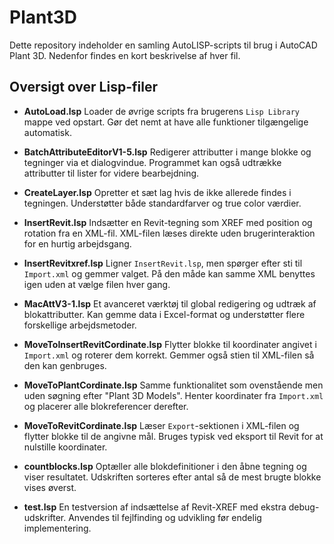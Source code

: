 # Plant3D

Dette repository indeholder en samling AutoLISP-scripts til brug i AutoCAD Plant 3D. Nedenfor findes en kort beskrivelse af hver fil.

## Oversigt over Lisp-filer

- **AutoLoad.lsp**
  Loader de øvrige scripts fra brugerens `Lisp Library` mappe ved opstart.
  Gør det nemt at have alle funktioner tilgængelige automatisk.

- **BatchAttributeEditorV1-5.lsp**
  Redigerer attributter i mange blokke og tegninger via et dialogvindue.
  Programmet kan også udtrække attributter til lister for videre bearbejdning.

- **CreateLayer.lsp**
  Opretter et sæt lag hvis de ikke allerede findes i tegningen.
  Understøtter både standardfarver og true color værdier.

- **InsertRevit.lsp**
  Indsætter en Revit-tegning som XREF med position og rotation fra en XML-fil.
  XML-filen læses direkte uden brugerinteraktion for en hurtig arbejdsgang.

- **InsertRevitxref.lsp**
  Ligner `InsertRevit.lsp`, men spørger efter sti til `Import.xml` og gemmer valget.
  På den måde kan samme XML benyttes igen uden at vælge filen hver gang.

- **MacAttV3-1.lsp**
  Et avanceret værktøj til global redigering og udtræk af blokattributter.
  Kan gemme data i Excel-format og understøtter flere forskellige arbejdsmetoder.

- **MoveToInsertRevitCordinate.lsp**
  Flytter blokke til koordinater angivet i `Import.xml` og roterer dem korrekt.
  Gemmer også stien til XML-filen så den kan genbruges.

- **MoveToPlantCordinate.lsp**
  Samme funktionalitet som ovenstående men uden søgning efter "Plant 3D Models".
  Henter koordinater fra `Import.xml` og placerer alle blokreferencer derefter.

- **MoveToRevitCordinate.lsp**
  Læser `Export`-sektionen i XML-filen og flytter blokke til de angivne mål.
  Bruges typisk ved eksport til Revit for at nulstille koordinater.

- **countblocks.lsp**
  Optæller alle blokdefinitioner i den åbne tegning og viser resultatet.
  Udskriften sorteres efter antal så de mest brugte blokke vises øverst.

- **test.lsp**
  En testversion af indsættelse af Revit-XREF med ekstra debug-udskrifter.
  Anvendes til fejlfinding og udvikling før endelig implementering.

